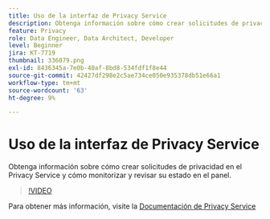 ```yaml
---
title: Uso de la interfaz de Privacy Service
description: Obtenga información sobre cómo crear solicitudes de privacidad en la interfaz de usuario y monitorizar o revisar su estado en el panel.
feature: Privacy
role: Data Engineer, Data Architect, Developer
level: Beginner
jira: KT-7719
thumbnail: 336079.png
exl-id: 8436345a-7e0b-40af-8bd8-534fdf1f8e44
source-git-commit: 42427df298e2c5ae734ce050e935378db51e66a1
workflow-type: tm+mt
source-wordcount: '63'
ht-degree: 9%

---
```



# Uso de la interfaz de Privacy Service

Obtenga información sobre cómo crear solicitudes de privacidad en el Privacy Service y cómo monitorizar y revisar su estado en el panel.

>[!VIDEO](https://video.tv.adobe.com/v/336079?quality=12&learn=on)

Para obtener más información, visite la [Documentación de Privacy Service](https://experienceleague.adobe.com/docs/experience-platform/privacy/home.html?lang=es)
